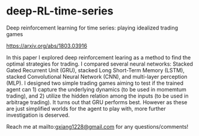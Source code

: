 # deep-RL-time-series

Deep reinforcement learning for time series: playing idealized trading games

https://arxiv.org/abs/1803.03916

In this paper I explored deep reinforcement learing as a method to find the optimal strategies for trading. I compared several neural networks: Stacked Gated Recurrent Unit (GRU), stacked Long Short-Term Memory (LSTM), stacked Convolutional Neural Network (CNN), and multi-layer perception (MLP). I designed two simple trading games aiming to test if the trained agent can 1) capture the underlying dynamics (to be used in momemtum trading), and 2) utilize the hidden relation among the inputs (to be used in arbitrage trading). It turns out that GRU performs best. However as these are just simplified worlds for the agent to play with, more further investigation is deserved.

Reach me at mailto:gxiang1228@gmail.com for any questions/comments!

